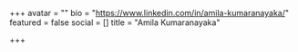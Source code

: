 +++
avatar = ""
bio = "https://www.linkedin.com/in/amila-kumaranayaka/"
featured = false
social = []
title = "Amila Kumaranayaka"

+++
